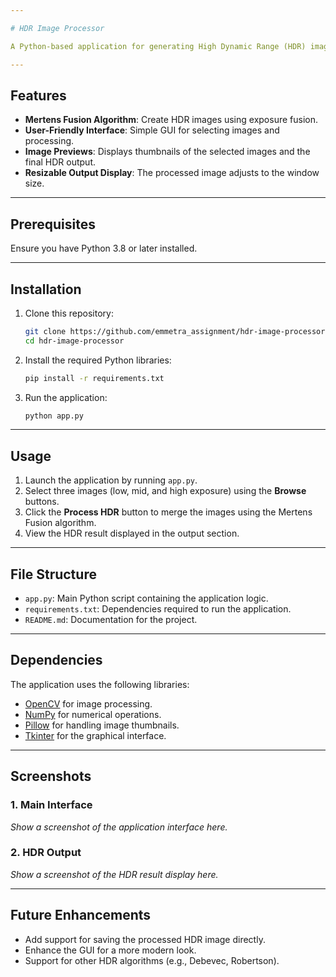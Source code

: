 ```yaml
---

# HDR Image Processor

A Python-based application for generating High Dynamic Range (HDR) images using the **Mertens Fusion** algorithm. This tool allows users to merge three images with different exposures (low, mid, and high) into a single HDR image. The application features a graphical user interface (GUI) built with Tkinter for ease of use.

---
```


## Features

- **Mertens Fusion Algorithm**: Create HDR images using exposure fusion.
- **User-Friendly Interface**: Simple GUI for selecting images and processing.
- **Image Previews**: Displays thumbnails of the selected images and the final HDR output.
- **Resizable Output Display**: The processed image adjusts to the window size.

---

## Prerequisites

Ensure you have Python 3.8 or later installed. 

---

## Installation

1. Clone this repository:
   ```bash
   git clone https://github.com/emmetra_assignment/hdr-image-processor.git
   cd hdr-image-processor
   ```

2. Install the required Python libraries:
   ```bash
   pip install -r requirements.txt
   ```

3. Run the application:
   ```bash
   python app.py
   ```

---

## Usage

1. Launch the application by running `app.py`.
2. Select three images (low, mid, and high exposure) using the **Browse** buttons.
3. Click the **Process HDR** button to merge the images using the Mertens Fusion algorithm.
4. View the HDR result displayed in the output section.

---

## File Structure

- `app.py`: Main Python script containing the application logic.
- `requirements.txt`: Dependencies required to run the application.
- `README.md`: Documentation for the project.

---

## Dependencies

The application uses the following libraries:

- [OpenCV](https://opencv.org/) for image processing.
- [NumPy](https://numpy.org/) for numerical operations.
- [Pillow](https://python-pillow.org/) for handling image thumbnails.
- [Tkinter](https://wiki.python.org/moin/TkInter) for the graphical interface.

---

## Screenshots

### 1. Main Interface
*Show a screenshot of the application interface here.*

### 2. HDR Output
*Show a screenshot of the HDR result display here.*

---

## Future Enhancements

- Add support for saving the processed HDR image directly.
- Enhance the GUI for a more modern look.
- Support for other HDR algorithms (e.g., Debevec, Robertson).

